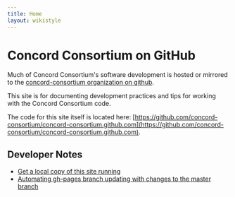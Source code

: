 ```yaml
---
title: Home
layout: wikistyle
---
```


Concord Consortium on GitHub
=====================

Much of Concord Consortium's software development is hosted or mirrored to the [concord-consortium organization on github](https://github.com/organizations/concord-consortium).

This site is for documenting development practices and tips for working with the Concord Consortium code. 

The code for this site itself is located here: [https://github.com/concord-consortium/concord-consortium.github.com](https://github.com/concord-consortium/concord-consortium.github.com).

Developer Notes
-------------

+ [Get a local copy of this site running](developer-notes/get-a-local-copy-of-this-site.html)
+ [Automating gh-pages branch updating with changes to the master branch](developer-notes/automating-gh-pages-integration.html)

